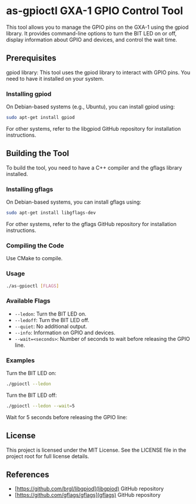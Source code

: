 # as-gpioctl GXA-1 GPIO Control Tool

This tool allows you to manage the GPIO pins on the GXA-1 using the gpiod library. It provides command-line options to turn the BIT LED on or off, display information about GPIO and devices, and control the wait time.

## Prerequisites

gpiod library: This tool uses the gpiod library to interact with GPIO pins. You need to have it installed on your system.

### Installing gpiod

On Debian-based systems (e.g., Ubuntu), you can install gpiod using:

``` .bash
sudo apt-get install gpiod
```

For other systems, refer to the libgpiod GitHub repository for installation instructions.

## Building the Tool

To build the tool, you need to have a C++ compiler and the gflags library installed.

### Installing gflags

On Debian-based systems, you can install gflags using:

``` .bash
sudo apt-get install libgflags-dev
```

For other systems, refer to the gflags GitHub repository for installation instructions.

### Compiling the Code

Use CMake to compile.

### Usage

``` .bash
./as-gpioctl [FLAGS]
```

### Available Flags

- ```--ledon```: Turn the BIT LED on.
- ```--ledoff```: Turn the BIT LED off.
- ```--quiet```: No additional output.
- ```--info```: Information on GPIO and devices.
- ```--wait=<seconds>```: Number of seconds to wait before releasing the GPIO line.

### Examples

Turn the BIT LED on:

``` .bash
./gpioctl --ledon
```

Turn the BIT LED off:

``` .bash
./gpioctl --ledon --wait=5
```

Wait for 5 seconds before releasing the GPIO line:

## License

This project is licensed under the MIT License. See the LICENSE file in the project root for full license details.

## References

- [https://github.com/brgl/libgpiod](libgpiod) GitHub repository
- [https://github.com/gflags/gflags](gflags) GitHub repository
  
